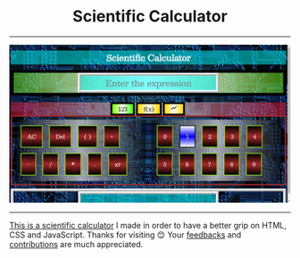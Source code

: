<h1 align="center">Scientific Calculator</h1>

<hr>

<p align="center"><img src="Images/demo-image.png"></p>

<hr>

[This is a scientific calculator](https://sam-varghese.github.io/Scientific-Calculator/) I made in order to have a better grip on HTML, CSS and JavaScript. Thanks for visiting 😊 Your [feedbacks](https://github.com/Sam-Varghese/Calculator/discussions/1) and [contributions](https://github.com/Sam-Varghese/Calculator/blob/main/CONTRIBUTING.md) are much appreciated.
